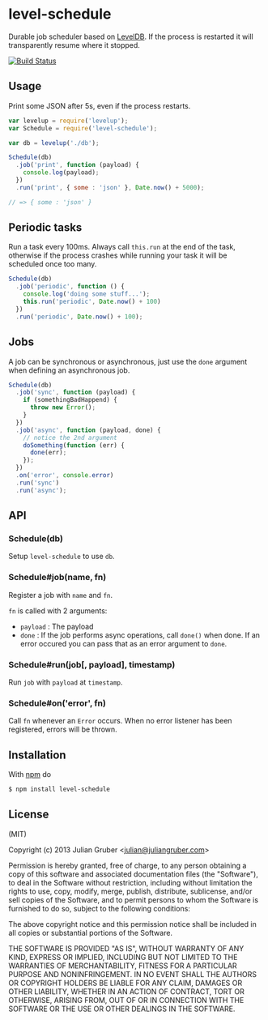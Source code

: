 # level-schedule

Durable job scheduler based on [LevelDB](https://github.com/rvagg/node-levelup).
If the process is restarted it will transparently resume where it stopped.

[![Build Status](https://travis-ci.org/juliangruber/level-schedule.png?branch=master)](https://travis-ci.org/juliangruber/level-schedule)

## Usage

Print some JSON after 5s, even if the process restarts.

```js
var levelup = require('levelup');
var Schedule = require('level-schedule');

var db = levelup('./db');

Schedule(db)
  .job('print', function (payload) {
    console.log(payload);
  })
  .run('print', { some : 'json' }, Date.now() + 5000);

// => { some : 'json' }
```

## Periodic tasks

Run a task every 100ms. Always call `this.run` at the end of the task,
otherwise if the process crashes while running your task it will be
scheduled once too many.

```js
Schedule(db)
  .job('periodic', function () {
    console.log('doing some stuff...');
    this.run('periodic', Date.now() + 100)
  })
  .run('periodic', Date.now() + 100);
```

## Jobs

A job can be synchronous or asynchronous, just use the `done` argument when
defining an asynchronous job.

```js
Schedule(db)
  .job('sync', function (payload) {
    if (somethingBadHappend) {
      throw new Error();
    }
  })
  .job('async', function (payload, done) {
    // notice the 2nd argument
    doSomething(function (err) {
      done(err);
    });
  })
  .on('error', console.error)
  .run('sync')
  .run('async');
```

## API

### Schedule(db)

Setup `level-schedule` to use `db`.

### Schedule#job(name, fn)

Register a job with `name` and `fn`.

`fn` is called with 2 arguments:

* `payload` : The payload
* `done` : If the job performs async operations, call `done()` when done. If
an error occured you can pass that as an error argument to `done`.

### Schedule#run(job[, payload], timestamp)

Run `job` with `payload` at `timestamp`.

### Schedule#on('error', fn)

Call `fn` whenever an `Error` occurs. When no error listener has been
registered, errors will be thrown.

## Installation

With [npm](http://npmjs.org) do

```bash
$ npm install level-schedule
```

## License

(MIT)

Copyright (c) 2013 Julian Gruber &lt;julian@juliangruber.com&gt;

Permission is hereby granted, free of charge, to any person obtaining a copy of
this software and associated documentation files (the "Software"), to deal in
the Software without restriction, including without limitation the rights to
use, copy, modify, merge, publish, distribute, sublicense, and/or sell copies
of the Software, and to permit persons to whom the Software is furnished to do
so, subject to the following conditions:

The above copyright notice and this permission notice shall be included in all
copies or substantial portions of the Software.

THE SOFTWARE IS PROVIDED "AS IS", WITHOUT WARRANTY OF ANY KIND, EXPRESS OR
IMPLIED, INCLUDING BUT NOT LIMITED TO THE WARRANTIES OF MERCHANTABILITY,
FITNESS FOR A PARTICULAR PURPOSE AND NONINFRINGEMENT. IN NO EVENT SHALL THE
AUTHORS OR COPYRIGHT HOLDERS BE LIABLE FOR ANY CLAIM, DAMAGES OR OTHER
LIABILITY, WHETHER IN AN ACTION OF CONTRACT, TORT OR OTHERWISE, ARISING FROM,
OUT OF OR IN CONNECTION WITH THE SOFTWARE OR THE USE OR OTHER DEALINGS IN THE
SOFTWARE.

